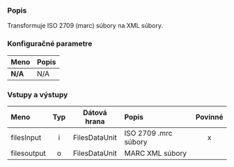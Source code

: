 ### Popis

Transformuje ISO 2709 (marc) súbory na XML súbory.

### Konfiguračné parametre

| Meno | Popis |
|:----|:----|
|**N/A** | N/A |

### Vstupy a výstupy ###

|Meno |Typ | Dátová hrana | Popis | Povinné |
|:--------|:------:|:------:|:-------------|:---------------------:|
|filesInput|i|FilesDataUnit|ISO 2709 .mrc súbory|x|
|filesoutput|o|FilesDataUnit|MARC XML súbory||
